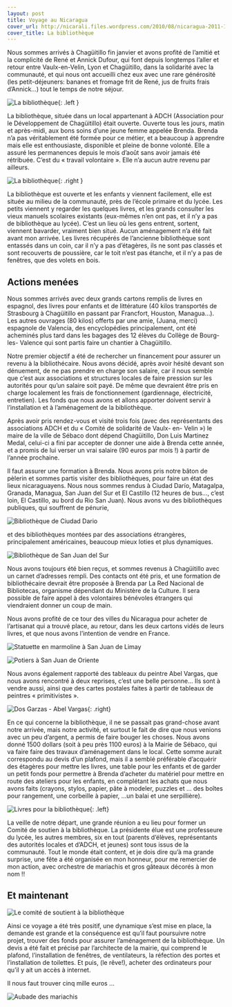 ```yaml
---
layout: post
title: Voyage au Nicaragua
cover_url: http://nicarali.files.wordpress.com/2010/08/nicaragua-2011-133.jpg?w=300&h=225
cover_title: La bibliothèque
---
```


Nous sommes arrivés à Chagüitillo fin janvier et avons profité de l’amitié et  la complicité de René et Annick Dufour, qui font depuis longtemps l’aller et retour entre Vaulx-en-Velin, Lyon et Chagüitillo, dans la solidarité avec la communauté,  et qui nous ont accueilli chez eux avec une rare générosité  (les petit-déjeuners: bananes et  fromage frit de René,  jus de fruits frais d’Annick…) tout le temps de notre séjour.

![La bibliothèque](http://nicarali.files.wordpress.com/2010/08/nicaragua-2011-133.jpg?w=300&h=225){: .left }

La bibliothèque, située dans un local appartenant à ADCH (Association pour le Développement de Chagüitillo)  était ouverte. Ouverte tous les jours, matin et après-midi, aux bons soins d’une jeune femme appelée Brenda. Brenda n’a pas véritablement été formée pour ce métier, et a beaucoup à apprendre mais elle est enthousiaste, disponible et pleine de bonne volonté. Elle a assuré les permanences depuis le mois d’août sans avoir jamais été rétribuée. C’est du « travail volontaire ». Elle n’a aucun autre revenu par ailleurs.

![La bibliothèque](http://nicarali.files.wordpress.com/2010/08/nicaragua-2011-138.jpg?w=245&h=300){: .right }

La bibliothèque est ouverte et les enfants y viennent facilement, elle est située au milieu de la communauté, près de l’école primaire et du lycée. Les petits viennent y regarder les quelques livres, et les grands consulter les vieux manuels scolaires existants (eux-mêmes n’en ont pas, et il n’y a pas de bibliothèque au lycée). C’est un lieu où les gens entrent, sortent, viennent bavarder, vraiment bien situé. 
Aucun aménagement n’a été fait avant mon arrivée. Les livres récupérés de l’ancienne bibliothèque sont entassés dans un coin, car il n’y a pas d’étagères, ils ne sont pas classés et sont recouverts de poussière, car le toit  n’est pas étanche, et il n’y a pas de fenêtres, que des volets en bois.

## Actions menées

Nous sommes arrivés avec deux grands cartons remplis de livres en espagnol, des livres pour enfants et de  littérature (40 kilos transportés de Strasbourg à Chagüitillo en passant par Francfort, Houston, Managua…). Les autres ouvrages (80 kilos) offerts par une amie, (Juana, merci)  espagnole de Valencia, des encyclopédies principalement, ont été acheminés plus tard dans les bagages des 12 élèves du Collège de Bourg-les- Valence qui sont partis faire un chantier à Chagüitillo.

Notre premier objectif a été de rechercher un financement pour assurer un revenu à la bibliothécaire. Nous avons  décidé, après avoir hésité devant son dénuement, de ne pas prendre en charge son salaire, car il nous  semble que c’est aux associations et structures locales de faire pression sur les autorités pour qu’un salaire soit payé. De même que devraient être pris en charge localement les frais de fonctionnement (gardiennage, électricité, entretien). Les fonds que nous avons  et allons apporter doivent servir à l’installation et à l’aménagement de la bibliothèque.

Après avoir pris rendez-vous et visité trois fois (avec des représentants des associations ADCH et du « Comité de solidarité de Vaulx- en- Velin ») le maire de la ville de Sébaco dont dépend Chagüitillo, Don Luis Martinez Medal,  celui-ci a fini par accepter de donner une aide à Brenda cette année, et a promis de lui verser un vrai salaire (90 euros par mois !) à partir de l’année prochaine.

Il faut assurer une formation à Brenda. Nous avons pris notre bâton de pèlerin et sommes partis visiter des bibliothèques, pour faire un état des lieux nicaraguayens. Nous nous sommes rendus à Ciudad Darío, Matagalpa, Granada, Managua, San Juan del Sur et El Castillo (12 heures de bus…, c’est loin, El Castillo, au bord du Rio San Juan). Nous avons vu des bibliothèques publiques, qui souffrent de pénurie,

![Bibliothèque de Ciudad Dario](http://nicarali.files.wordpress.com/2010/08/nicaragua-2011-105.jpg?w=300&h=225)

et des bibliothèques montées par des associations étrangères, principalement américaines, beaucoup mieux loties et plus dynamiques.

![Bibliothèque de San Juan del Sur](http://nicarali.files.wordpress.com/2010/08/nicaragua-2011-555.jpg?w=300&h=225)

Nous avons toujours été bien reçus, et sommes revenus à Chagüitillo avec un carnet d’adresses rempli. Des contacts ont été pris, et une formation de bibliothécaire devrait être proposée à Brenda par La Red Nacional de Bibliotecas, organisme dépendant du Ministère de la Culture. Il sera possible de faire appel à des volontaires bénévoles étrangers qui viendraient donner un coup de main.

Nous avons profité de ce tour des villes du Nicaragua pour acheter de l’artisanat qui a trouvé place, au retour, dans les deux cartons vidés de leurs livres, et que nous avons l’intention de vendre en France.

![Statuette en marmoline à San Juan de Limay](http://nicarali.files.wordpress.com/2010/08/nicaragua-2011-068.jpg?w=225&h=300)

![Potiers à San Juan de Oriente](http://nicarali.files.wordpress.com/2010/08/nicaragua-2011-262.jpg?w=300&h=225)

Nous avons également rapporté des tableaux du peintre Abel Vargas, que nous avons rencontré à deux reprises, c’est une belle personne…  Ils sont à vendre aussi, ainsi que des cartes postales faites à partir de tableaux de peintres « primitivistes ».

![Dos Garzas - Abel Vargas](http://nicarali.files.wordpress.com/2010/08/dos-garzas1.jpg?w=300&h=155){: .right}

En ce qui concerne la bibliothèque, il ne se passait pas grand-chose avant notre arrivée, mais notre activité, et surtout le fait de dire que nous venions avec un peu d’argent, a permis de faire bouger les choses. Nous avons donné 1500 dollars (soit à peu près 1100 euros) à la Mairie de Sébaco, qui va faire faire des travaux d’aménagement dans le local. Cette somme aurait correspondu au devis d’un plafond, mais il a semblé préférable d’acquérir des étagères pour mettre les livres, une table pour les enfants et  de garder un petit fonds pour permettre à Brenda d’acheter du matériel pour mettre en route des ateliers pour les enfants, en complétant les achats que nous avons faits (crayons, stylos, papier, pâte à modeler, puzzles et … des boîtes pour rangement, une corbeille à papier, …un balai et une serpillière).

![Livres pour la bibliothèque](http://nicarali.files.wordpress.com/2010/08/nicaragua-2011-173.jpg?w=300&h=225){: .left}

La veille de notre départ, une grande réunion a eu lieu pour former un Comité de soutien à la bibliothèque. La présidente élue est une professeure du lycée, les autres membres, six en tout (parents d’élèves, représentants des autorités locales et d’ADCH, et jeunes) sont tous issus de la communauté. Tout le monde était content, et je dois dire qu’à ma grande surprise, une fête a été organisée en mon honneur, pour me remercier de mon action, avec orchestre de mariachis et gros gâteaux décorés à mon nom !!
 
## Et maintenant
 
![Le comité de soutient à la bibliothèque](http://nicarali.files.wordpress.com/2010/08/nicaragua-2011-1149.jpg?w=300&h=225)
 
Ainsi ce voyage a été très positif, une dynamique s’est mise en place, la demande est grande et la conséquence est qu’il faut poursuivre notre projet, trouver des fonds pour assurer l’aménagement de la bibliothèque. Un devis a été fait et précisé par l’architecte de la mairie, qui comprend le plafond, l’installation de fenêtres, de ventilateurs, la réfection des portes et l’installation de toilettes. Et puis, (le rêve!), acheter des ordinateurs pour qu’il y ait un accès à internet.

Il nous faut trouver cinq mille euros …

![Aubade des mariachis](http://nicarali.files.wordpress.com/2010/08/nicaragua-2011-1153.jpg?w=300&h=225)
